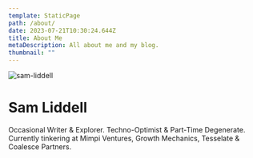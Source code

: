 ```yaml
---
template: StaticPage
path: /about/
date: 2023-07-21T10:30:24.644Z
title: About Me
metaDescription: All about me and my blog.
thumbnail: ""
---
```

![sam-liddell](/assets/sam-liddell.jpg "Sam Liddell")

# Sam Liddell

Occasional Writer & Explorer. Techno-Optimist & Part-Time Degenerate. Currently tinkering at Mimpi Ventures, Growth Mechanics, Tesselate & Coalesce Partners.